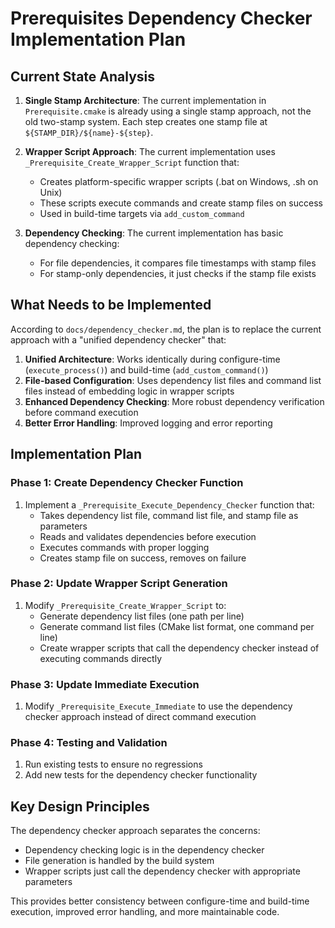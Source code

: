 # Prerequisites Dependency Checker Implementation Plan

## Current State Analysis

1. **Single Stamp Architecture**: The current implementation in `Prerequisite.cmake` is already using a single stamp approach, not the old two-stamp system. Each step creates one stamp file at `${STAMP_DIR}/${name}-${step}`.

2. **Wrapper Script Approach**: The current implementation uses `_Prerequisite_Create_Wrapper_Script` function that:
   - Creates platform-specific wrapper scripts (.bat on Windows, .sh on Unix)
   - These scripts execute commands and create stamp files on success
   - Used in build-time targets via `add_custom_command`

3. **Dependency Checking**: The current implementation has basic dependency checking:
   - For file dependencies, it compares file timestamps with stamp files
   - For stamp-only dependencies, it just checks if the stamp file exists

## What Needs to be Implemented

According to `docs/dependency_checker.md`, the plan is to replace the current approach with a "unified dependency checker" that:

1. **Unified Architecture**: Works identically during configure-time (`execute_process()`) and build-time (`add_custom_command()`)
2. **File-based Configuration**: Uses dependency list files and command list files instead of embedding logic in wrapper scripts
3. **Enhanced Dependency Checking**: More robust dependency verification before command execution
4. **Better Error Handling**: Improved logging and error reporting

## Implementation Plan

### Phase 1: Create Dependency Checker Function

1. Implement a `_Prerequisite_Execute_Dependency_Checker` function that:
   - Takes dependency list file, command list file, and stamp file as parameters
   - Reads and validates dependencies before execution
   - Executes commands with proper logging
   - Creates stamp file on success, removes on failure

### Phase 2: Update Wrapper Script Generation

1. Modify `_Prerequisite_Create_Wrapper_Script` to:
   - Generate dependency list files (one path per line)
   - Generate command list files (CMake list format, one command per line)
   - Create wrapper scripts that call the dependency checker instead of executing commands directly

### Phase 3: Update Immediate Execution

1. Modify `_Prerequisite_Execute_Immediate` to use the dependency checker approach instead of direct command execution

### Phase 4: Testing and Validation

1. Run existing tests to ensure no regressions
2. Add new tests for the dependency checker functionality

## Key Design Principles

The dependency checker approach separates the concerns:
- Dependency checking logic is in the dependency checker
- File generation is handled by the build system
- Wrapper scripts just call the dependency checker with appropriate parameters

This provides better consistency between configure-time and build-time execution, improved error handling, and more maintainable code.
